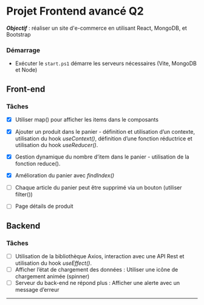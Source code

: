 # Projet Frontend avancé Q2
***Objectif*** : réaliser un site d'e-commerce en utilisant React, MongoDB, et Bootstrap

### Démarrage 
- Exécuter le `start.ps1` démarre les serveurs nécessaires (Vite, MongoDB et Node)


## Front-end 
### Tâches 

- [x] Utiliser map() pour afficher les items dans le composants <Products />
- [x] Ajouter un produit dans le panier - définition et utilisation d’un contexte, utilisation du hook _useContext()_, définition d’une fonction réductrice et utilisation du hook _useReducer()_.
- [x]  Gestion dynamique du nombre d’item dans le panier -  utilisation de la fonction reduce().

- [x] Amélioration du panier avec _findIndex()_
- [ ] Chaque article du panier peut être supprimé via un bouton (utiliser filter())
- [ ] Page détails de produit

## Backend
### Tâches 
- [ ]  Utilisation de la bibliothèque Axios, interaction avec une API Rest et utilisation du hook _useEffect()_.
- [ ]  Afficher l’état de chargement des données : Utiliser une icône de chargement animée (spinner)
- [ ]  Serveur du back-end ne répond plus : Afficher une alerte avec un message d’erreur
---
